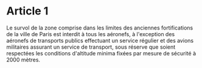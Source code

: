 # Article 1

Le survol de la zone comprise dans les limites des anciennes fortifications de la ville de Paris est interdit à tous les aéronefs, à l'exception des aéronefs de transports publics effectuant un service régulier et des avions militaires assurant un service de transport, sous réserve que soient respectées les conditions d'altitude minima fixées par mesure de sécurité à 2000 mètres.
